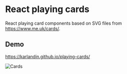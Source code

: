 # React playing cards

React playing card components based on SVG files from https://www.me.uk/cards/.

## Demo
https://karlandin.github.io/playing-cards/

![Cards](https://karlandin.github.io/playing-cards/cards.png)
